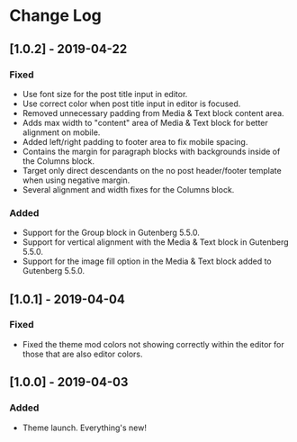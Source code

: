 # Change Log

## [1.0.2] - 2019-04-22

### Fixed

- Use font size for the post title input in editor.
- Use correct color when post title input in editor is focused.
- Removed unnecessary padding from Media & Text block content area.
- Adds max width to "content" area of Media & Text block for better alignment on mobile.
- Added left/right padding to footer area to fix mobile spacing.
- Contains the margin for paragraph blocks with backgrounds inside of the Columns block.
- Target only direct descendants on the no post header/footer template when using negative margin.
- Several alignment and width fixes for the Columns block.

### Added

- Support for the Group block in Gutenberg 5.5.0.
- Support for vertical alignment with the Media & Text block in Gutenberg 5.5.0.
- Support for the image fill option in the Media & Text block added to Gutenberg 5.5.0.

## [1.0.1] - 2019-04-04

### Fixed

- Fixed the theme mod colors not showing correctly within the editor for those that are also editor colors.

## [1.0.0] - 2019-04-03

### Added

- Theme launch.  Everything's new!
